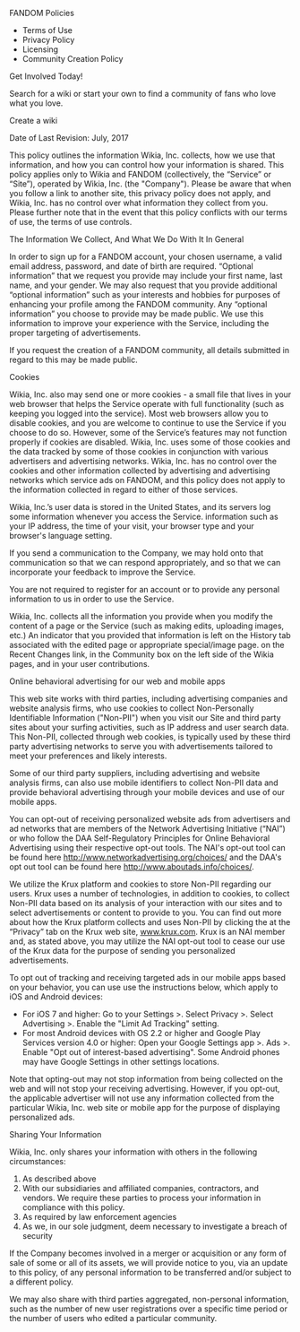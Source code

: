 FANDOM Policies

*   Terms of Use
*   Privacy Policy
*   Licensing
*   Community Creation Policy

Get Involved Today!

Search for a wiki or start your own to find a community of fans who love what you love.

Create a wiki

Date of Last Revision: July, 2017

This policy outlines the information Wikia, Inc. collects, how we use that information, and how you can control how your information is shared. This policy applies only to Wikia and FANDOM (collectively, the “Service” or “Site”), operated by Wikia, Inc. (the "Company"). Please be aware that when you follow a link to another site, this privacy policy does not apply, and Wikia, Inc. has no control over what information they collect from you. Please further note that in the event that this policy conflicts with our terms of use, the terms of use controls.

The Information We Collect, And What We Do With It In General

In order to sign up for a FANDOM account, your chosen username, a valid email address, password, and date of birth are required. “Optional information” that we request you provide may include your first name, last name, and your gender. We may also request that you provide additional “optional information” such as your interests and hobbies for purposes of enhancing your profile among the FANDOM community. Any “optional information” you choose to provide may be made public. We use this information to improve your experience with the Service, including the proper targeting of advertisements.

If you request the creation of a FANDOM community, all details submitted in regard to this may be made public.

Cookies

Wikia, Inc. also may send one or more cookies - a small file that lives in your web browser that helps the Service operate with full functionality (such as keeping you logged into the service). Most web browsers allow you to disable cookies, and you are welcome to continue to use the Service if you choose to do so. However, some of the Service’s features may not function properly if cookies are disabled. Wikia, Inc. uses some of those cookies and the data tracked by some of those cookies in conjunction with various advertisers and advertising networks. Wikia, Inc. has no control over the cookies and other information collected by advertising and advertising networks which service ads on FANDOM, and this policy does not apply to the information collected in regard to either of those services.

Wikia, Inc.’s user data is stored in the United States, and its servers log some information whenever you access the Service. information such as your IP address, the time of your visit, your browser type and your browser's language setting.

If you send a communication to the Company, we may hold onto that communication so that we can respond appropriately, and so that we can incorporate your feedback to improve the Service.

You are not required to register for an account or to provide any personal information to us in order to use the Service.

Wikia, Inc. collects all the information you provide when you modify the content of a page or the Service (such as making edits, uploading images, etc.) An indicator that you provided that information is left on the History tab associated with the edited page or appropriate special/image page. on the Recent Changes link, in the Community box on the left side of the Wikia pages, and in your user contributions.

Online behavioral advertising for our web and mobile apps

This web site works with third parties, including advertising companies and website analysis firms, who use cookies to collect Non-Personally Identifiable Information ("Non-PII") when you visit our Site and third party sites about your surfing activities, such as IP address and user search data. This Non-PII, collected through web cookies, is typically used by these third party advertising networks to serve you with advertisements tailored to meet your preferences and likely interests.

Some of our third party suppliers, including advertising and website analysis firms, can also use mobile identifiers to collect Non-PII data and provide behavioral advertising through your mobile devices and use of our mobile apps. 

You can opt-out of receiving personalized website ads from advertisers and ad networks that are members of the Network Advertising Initiative (“NAI”) or who follow the DAA Self-Regulatory Principles for Online Behavioral Advertising using their respective opt-out tools. The NAI's opt-out tool can be found here http://www.networkadvertising.org/choices/ and the DAA's opt out tool can be found here http://www.aboutads.info/choices/.

We utilize the Krux platform and cookies to store Non-PII regarding our users. Krux uses a number of technologies, in addition to cookies, to collect Non-PII data based on its analysis of your interaction with our sites and to select advertisements or content to provide to you. You can find out more about how the Krux platform collects and uses Non-PII by clicking the at the “Privacy” tab on the Krux web site, www.krux.com. Krux is an NAI member and, as stated above, you may utilize the NAI opt-out tool to cease our use of the Krux data for the purpose of sending you personalized advertisements.

To opt out of tracking and receiving targeted ads in our mobile apps based on your behavior, you can use use the instructions below, which apply to iOS and Android devices: 

*   For iOS 7 and higher: Go to your Settings >. Select Privacy >. Select Advertising >. Enable the "Limit Ad Tracking" setting.
*   For most Android devices with OS 2.2 or higher and Google Play Services version 4.0 or higher: Open your Google Settings app >. Ads >. Enable "Opt out of interest-based advertising". Some Android phones may have Google Settings in other settings locations.

Note that opting-out may not stop information from being collected on the web and will not stop your receiving advertising. However, if you opt-out, the applicable advertiser will not use any information collected from the particular Wikia, Inc. web site or mobile app for the purpose of displaying personalized ads. 

Sharing Your Information

Wikia, Inc. only shares your information with others in the following circumstances:

1.  As described above
2.  With our subsidiaries and affiliated companies, contractors, and vendors. We require these parties to process your information in compliance with this policy.
3.  As required by law enforcement agencies
4.  As we, in our sole judgment, deem necessary to investigate a breach of security

If the Company becomes involved in a merger or acquisition or any form of sale of some or all of its assets, we will provide notice to you, via an update to this policy, of any personal information to be transferred and/or subject to a different policy.

We may also share with third parties aggregated, non-personal information, such as the number of new user registrations over a specific time period or the number of users who edited a particular community.

<link rel="stylesheet" href="https://slot1-images.wikia.nocookie.net/\_\_cb1511792980/common/extensions/wikia/ImageLazyLoad/css/ImageLazyLoadNoScript.css" />